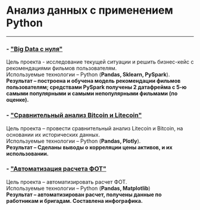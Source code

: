 # Анализ данных с применением Python
____

### - ["Big Data с нуля"](https://github.com/my1exp/Analysis_with_Python/blob/main/%D0%98%D1%82%D0%BE%D0%B3%D0%BE%D0%B2%D0%B0%D1%8F%20%D1%80%D0%B0%D0%B1%D0%BE%D1%82%D0%B0%20%22Big%20Data%20c%20%D0%BD%D1%83%D0%BB%D1%8F%22.ipynb)
Цель проекта - исследование текущей ситуации и решить бизнес-кейс с рекомендациями фильмов пользователям.    
Используемые технологии – Python (**Pandas, Sklearn, PySpark**).    
**Результат – построена и обучена модель рекомендации фильмов пользователям; средствами PySpark получены 2 датафрейма с 5-ю самыми популярными и самыми непопулярными фильмами (по оценке).**

### - ["Сравнительный анализ Bitcoin и Litecoin"](https://github.com/my1exp/Analysis_with_Python/blob/main/%D0%A1%D1%80%D0%B0%D0%B2%D0%BD%D0%B8%D1%82%D0%B5%D0%BB%D1%8C%D0%BD%D1%8B%D0%B9%20%D0%B0%D0%BD%D0%B0%D0%BB%D0%B8%D0%B7%20BTC%20%D0%B8%20LTC.ipynb)
Цель проекта – провести сравнительный анализ Litecoin и Bitcoin, на основании их исторических данных.  
Используемые технологии – Python (**Pandas, Plotly**).    
**Результат – Сделаны выводы о корреляции цены активов, и их использовании.**

### - ["Автоматизация расчета ФОТ"](https://github.com/my1exp/Analysis_with_Python/blob/main/%D0%A7%D0%B0%D1%81%D1%8B_%D1%80%D0%B0%D0%B1%D0%BE%D1%82%D1%8B_%D0%9C%D0%B0%D0%B3%D0%BD%D0%B8%D1%82.ipynb)
Цель проекта – автоматизировать расчет ФОТ.    
Используемые технологии – Python (**Pandas, Matplotlib**)    
**Результат – автоматизирован расчет, получены данные по работникам и бригадам. Составлена инфографика.**



